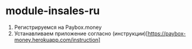 # module-insales-ru

1. Регистрируемся на Paybox.money
2. Устанавливаем приложение согласно (инструкции)[https://paybox-money.herokuapp.com/instruction]
